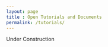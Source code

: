 ```yaml
---
layout: page
title : Open Tutorials and Documents
permalink: /tutorials/
---
```


Under Construction
